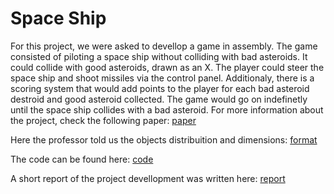 # Space Ship
For this project, we were asked to devellop a game in assembly. The game consisted of piloting a space ship without colliding with bad asteroids. It could collide with good asteroids, drawn as an X. The player could steer the space ship and shoot missiles via the control panel. Additionaly, there is a scoring system that would add points to the player for each bad asteroid destroid and good asteroid collected. The game would go on indefinetly until the space ship collides with a bad asteroid.
For more information about the project, check the following paper: [paper](paper.pdf)

Here the professor told us the objects distribuition and dimensions: [format](format.xlsx)

The code can be found here: [code](code.asm)

A short report of the project devellopment was written here: [report](report.pdf) 